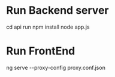 # Run Backend server
cd api
run npm install
node app.js


# Run FrontEnd
ng serve  --proxy-config proxy.conf.json

